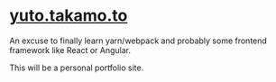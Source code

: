 # [yuto.takamo.to](https://yuto.takamo.to)

An excuse to finally learn yarn/webpack and probably some frontend framework like React or Angular.

This will be a personal portfolio site.

